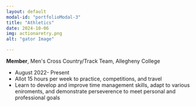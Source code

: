 ```yaml
---
layout: default
modal-id: "portfolioModal-3"
title: "Athletics"
date: 2024-10-06
img: actionaretry.png
alt: "gator Image"

---
```


**Member**, Men's Cross Country/Track Team, Allegheny College  

- August 2022- Present 
- Allot 15 hours per week to practice, competitions, and travel
- Learn to develop and improve time management skills, adapt to various eniroments, and demonstrate perseverence to meet personal and professional goals